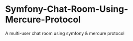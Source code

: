 # Symfony-Chat-Room-Using-Mercure-Protocol
A multi-user chat room using symfony &amp; mercure protocol
